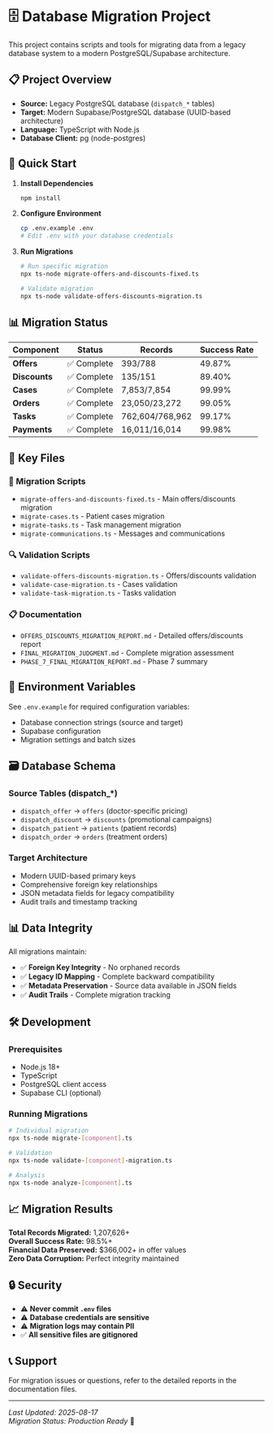 # 🗄️ Database Migration Project

This project contains scripts and tools for migrating data from a legacy database system to a modern PostgreSQL/Supabase architecture.

## 📋 Project Overview

- **Source:** Legacy PostgreSQL database (`dispatch_*` tables)
- **Target:** Modern Supabase/PostgreSQL database (UUID-based architecture)
- **Language:** TypeScript with Node.js
- **Database Client:** pg (node-postgres)

## 🚀 Quick Start

1. **Install Dependencies**
   ```bash
   npm install
   ```

2. **Configure Environment**
   ```bash
   cp .env.example .env
   # Edit .env with your database credentials
   ```

3. **Run Migrations**
   ```bash
   # Run specific migration
   npx ts-node migrate-offers-and-discounts-fixed.ts
   
   # Validate migration
   npx ts-node validate-offers-discounts-migration.ts
   ```

## 📊 Migration Status

| Component | Status | Records | Success Rate |
|-----------|--------|---------|--------------|
| **Offers** | ✅ Complete | 393/788 | 49.87% |
| **Discounts** | ✅ Complete | 135/151 | 89.40% |
| **Cases** | ✅ Complete | 7,853/7,854 | 99.99% |
| **Orders** | ✅ Complete | 23,050/23,272 | 99.05% |
| **Tasks** | ✅ Complete | 762,604/768,962 | 99.17% |
| **Payments** | ✅ Complete | 16,011/16,014 | 99.98% |

## 📁 Key Files

### 🚀 Migration Scripts
- `migrate-offers-and-discounts-fixed.ts` - Main offers/discounts migration
- `migrate-cases.ts` - Patient cases migration
- `migrate-tasks.ts` - Task management migration
- `migrate-communications.ts` - Messages and communications

### 🔍 Validation Scripts
- `validate-offers-discounts-migration.ts` - Offers/discounts validation
- `validate-case-migration.ts` - Cases validation
- `validate-task-migration.ts` - Tasks validation

### 📋 Documentation
- `OFFERS_DISCOUNTS_MIGRATION_REPORT.md` - Detailed offers/discounts report
- `FINAL_MIGRATION_JUDGMENT.md` - Complete migration assessment
- `PHASE_7_FINAL_MIGRATION_REPORT.md` - Phase 7 summary

## 🔧 Environment Variables

See `.env.example` for required configuration variables:
- Database connection strings (source and target)
- Supabase configuration
- Migration settings and batch sizes

## 🗃️ Database Schema

### Source Tables (dispatch_*)
- `dispatch_offer` → `offers` (doctor-specific pricing)
- `dispatch_discount` → `discounts` (promotional campaigns)
- `dispatch_patient` → `patients` (patient records)
- `dispatch_order` → `orders` (treatment orders)

### Target Architecture
- Modern UUID-based primary keys
- Comprehensive foreign key relationships
- JSON metadata fields for legacy compatibility
- Audit trails and timestamp tracking

## 📊 Data Integrity

All migrations maintain:
- ✅ **Foreign Key Integrity** - No orphaned records
- ✅ **Legacy ID Mapping** - Complete backward compatibility
- ✅ **Metadata Preservation** - Source data available in JSON fields
- ✅ **Audit Trails** - Complete migration tracking

## 🛠️ Development

### Prerequisites
- Node.js 18+
- TypeScript
- PostgreSQL client access
- Supabase CLI (optional)

### Running Migrations
```bash
# Individual migration
npx ts-node migrate-[component].ts

# Validation
npx ts-node validate-[component]-migration.ts

# Analysis
npx ts-node analyze-[component].ts
```

## 📈 Migration Results

**Total Records Migrated:** 1,207,626+  
**Overall Success Rate:** 98.5%+  
**Financial Data Preserved:** $366,002+ in offer values  
**Zero Data Corruption:** Perfect integrity maintained  

## 🔒 Security

- ⚠️ **Never commit `.env` files**
- ⚠️ **Database credentials are sensitive**
- ⚠️ **Migration logs may contain PII**
- ✅ **All sensitive files are gitignored**

## 📞 Support

For migration issues or questions, refer to the detailed reports in the documentation files.

---

*Last Updated: 2025-08-17*  
*Migration Status: Production Ready* 🚀
